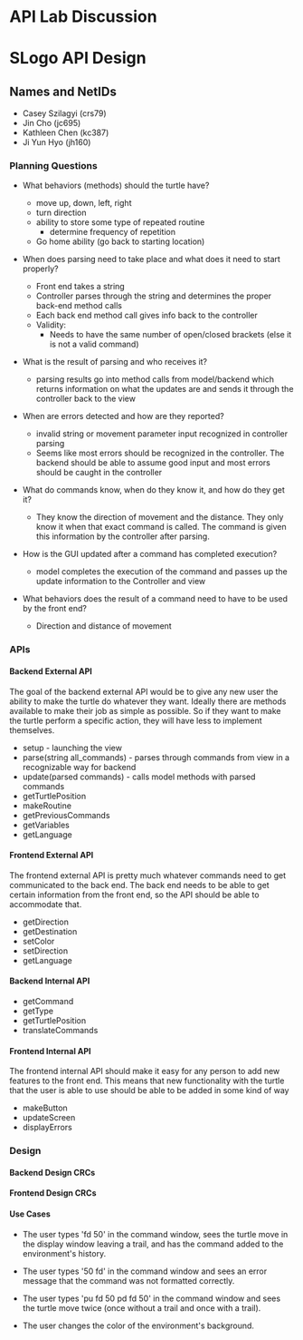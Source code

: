 # API Lab Discussion 
# SLogo API Design

## Names and NetIDs
- Casey Szilagyi (crs79)
- Jin Cho (jc695)
- Kathleen Chen (kc387)
- Ji Yun Hyo (jh160)

### Planning Questions

* What behaviors (methods) should the turtle have?
    - move up, down, left, right
    - turn direction
    - ability to store some type of repeated routine
        - determine frequency of repetition
    - Go home ability (go back to starting location)

* When does parsing need to take place and what does it need to start properly?
    - Front end takes a string
    - Controller parses through the string and determines the proper back-end method calls
    - Each back end method call gives info back to the controller
    - Validity:
        - Needs to have the same number of open/closed brackets (else it is not a valid command)

* What is the result of parsing and who receives it?
    - parsing results go into method calls from model/backend which returns information on what the updates are and sends it through the controller back to the view

* When are errors detected and how are they reported?
    - invalid string or movement parameter input recognized in controller parsing
    - Seems like most errors should be recognized in the controller. The backend should be able to assume good input and most errors should be caught in the controller

* What do commands know, when do they know it, and how do they get it?
    - They know the direction of movement and the distance. They only know it when that exact command is called. The command is given this information by the controller after parsing.

* How is the GUI updated after a command has completed execution?
    - model completes the execution of the command and passes up the update information to the Controller and view

* What behaviors does the result of a command need to have to be used by the front end?
    - Direction and distance of movement


### APIs

#### Backend External API
The goal of the backend external API would be to give any new user the ability to make the turtle do whatever they want. Ideally there are methods available to make their job as simple as possible. So if they want to make the turtle perform a specific action, they will have less to implement themselves.
- setup - launching the view
- parse(string all_commands)  - parses through commands from view in a recognizable way for backend
- update(parsed commands) - calls model methods with parsed commands
- getTurtlePosition
- makeRoutine
- getPreviousCommands
- getVariables
- getLanguage

#### Frontend External API
The frontend external API is pretty much whatever commands need to get communicated to the back end. The back end needs to be able to get certain information from the front end, so the API should be able to accommodate that.
- getDirection
- getDestination
- setColor
- setDirection
- getLanguage


#### Backend Internal API
- getCommand
- getType
- getTurtlePosition
- translateCommands


#### Frontend Internal API
The frontend internal API should make it easy for any person to add new features to the front end. This means that new functionality with the turtle that the user is able to use should be able to be added in some kind of way
- makeButton
- updateScreen
- displayErrors


### Design

#### Backend Design CRCs


#### Frontend Design CRCs



#### Use Cases

* The user types 'fd 50' in the command window, sees the turtle move in the display window leaving a trail, and has the command added to the environment's history.

* The user types '50 fd' in the command window and sees an error message that the command was not formatted correctly.

* The user types 'pu fd 50 pd fd 50' in the command window and sees the turtle move twice (once without a trail and once with a trail).

* The user changes the color of the environment's background.